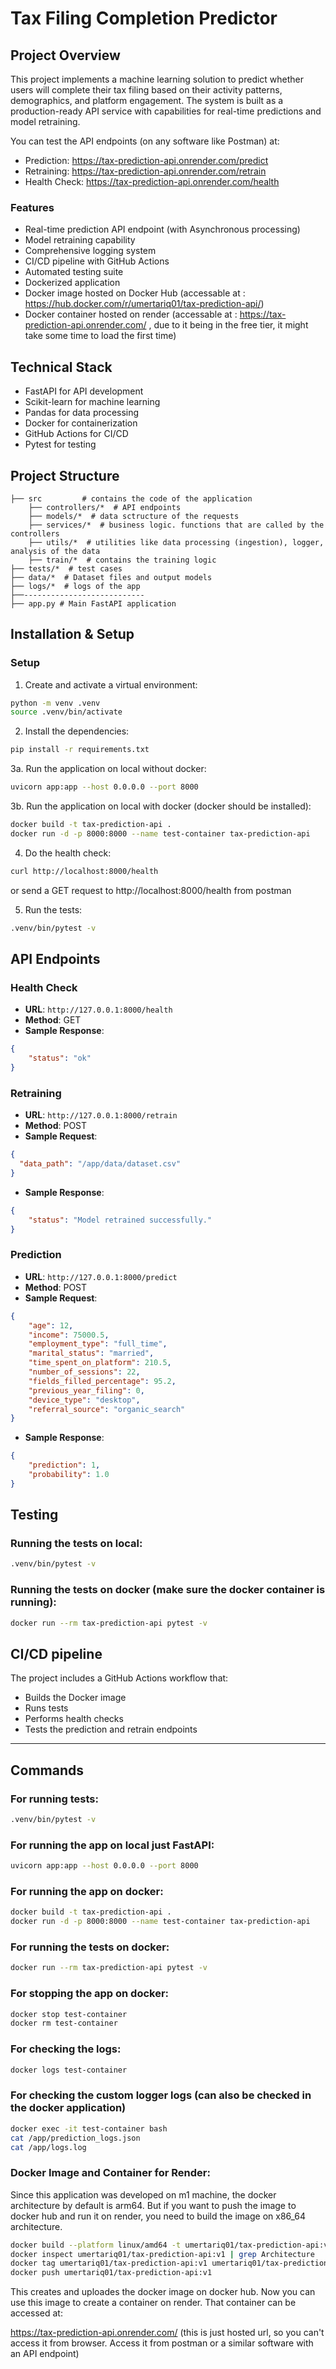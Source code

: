 # Tax Filing Completion Predictor


## Project Overview
This project implements a machine learning solution to predict whether users will complete their tax filing based on their activity patterns, demographics, and platform engagement. The system is built as a production-ready API service with capabilities for real-time predictions and model retraining.

You can test the API endpoints (on any software like Postman) at:
- Prediction: https://tax-prediction-api.onrender.com/predict
- Retraining: https://tax-prediction-api.onrender.com/retrain
- Health Check: https://tax-prediction-api.onrender.com/health

### Features
- Real-time prediction API endpoint (with Asynchronous processing)
- Model retraining capability
- Comprehensive logging system
- CI/CD pipeline with GitHub Actions
- Automated testing suite
- Dockerized application
- Docker image hosted on Docker Hub (accessable at : https://hub.docker.com/r/umertariq01/tax-prediction-api/)
- Docker container hosted on render (accessable at : https://tax-prediction-api.onrender.com/ , due to it being in the free tier, it might take some time to load the first time)

## Technical Stack
- FastAPI for API development
- Scikit-learn for machine learning
- Pandas for data processing
- Docker for containerization
- GitHub Actions for CI/CD
- Pytest for testing

## Project Structure
```
├── src         # contains the code of the application
    ├── controllers/*  # API endpoints
    ├── models/*  # data sctructure of the requests
    ├── services/*  # business logic. functions that are called by the controllers
    ├── utils/*  # utilities like data processing (ingestion), logger, analysis of the data
    ├── train/*  # contains the training logic
├── tests/*  # test cases    
├── data/*  # Dataset files and output models
├── logs/*  # logs of the app
├──--------------------------- 
├── app.py # Main FastAPI application
```

## Installation & Setup

### Setup
1. Create and activate a virtual environment:
```bash
python -m venv .venv
source .venv/bin/activate
```

2. Install the dependencies:
```bash
pip install -r requirements.txt
```

3a. Run the application on local without docker:
```bash
uvicorn app:app --host 0.0.0.0 --port 8000
```

3b. Run the application on local with docker (docker should be installed):
```bash
docker build -t tax-prediction-api .
docker run -d -p 8000:8000 --name test-container tax-prediction-api
```

4. Do the health check:
```bash
curl http://localhost:8000/health
```
or send a GET request to http://localhost:8000/health from postman


5. Run the tests:
```bash
.venv/bin/pytest -v
```


## API Endpoints

### Health Check
- **URL**: `http://127.0.0.1:8000/health`
- **Method**: GET
- **Sample Response**:
```json
{
    "status": "ok"
}
```


### Retraining
- **URL**: `http://127.0.0.1:8000/retrain`
- **Method**: POST
- **Sample Request**:
```json
{
  "data_path": "/app/data/dataset.csv"
}
```
- **Sample Response**:
```json
{
    "status": "Model retrained successfully."
}
```


### Prediction
- **URL**: `http://127.0.0.1:8000/predict`
- **Method**: POST
- **Sample Request**:
```json
{
    "age": 12,
    "income": 75000.5,
    "employment_type": "full_time",
    "marital_status": "married",
    "time_spent_on_platform": 210.5,
    "number_of_sessions": 22,
    "fields_filled_percentage": 95.2,
    "previous_year_filing": 0,
    "device_type": "desktop",
    "referral_source": "organic_search"
}
```
- **Sample Response**:
```json
{
    "prediction": 1,
    "probability": 1.0
}
```


## Testing

### Running the tests on local:
```bash
.venv/bin/pytest -v
```

### Running the tests on docker (make sure the docker container is running):
```bash
docker run --rm tax-prediction-api pytest -v
```


## CI/CD pipeline
The project includes a GitHub Actions workflow that:
- Builds the Docker image
- Runs tests
- Performs health checks
- Tests the prediction and retrain endpoints







----------------------------------------------------------------
## Commands

### For running tests:
```bash
.venv/bin/pytest -v
```

### For running the app on local just FastAPI:
```bash
uvicorn app:app --host 0.0.0.0 --port 8000
```

### For running the app on docker:
```bash
docker build -t tax-prediction-api .
docker run -d -p 8000:8000 --name test-container tax-prediction-api
```
### For running the tests on docker:
```bash
docker run --rm tax-prediction-api pytest -v
```

### For stopping the app on docker:
```bash
docker stop test-container
docker rm test-container
```

### For checking the logs:
```bash
docker logs test-container
```

### For checking the custom logger logs (can also be checked in the docker application)
```bash
docker exec -it test-container bash
cat /app/prediction_logs.json
cat /app/logs.log
```


### Docker Image and Container for Render:
Since this application was developed on m1 machine, the docker architecture by default is arm64. 
But if you want to push the image to docker hub and run it on render, you need to build the image on x86_64 architecture.
```bash
docker build --platform linux/amd64 -t umertariq01/tax-prediction-api:v1 .
docker inspect umertariq01/tax-prediction-api:v1 | grep Architecture
docker tag umertariq01/tax-prediction-api:v1 umertariq01/tax-prediction-api:v1
docker push umertariq01/tax-prediction-api:v1
```
This creates and uploades the docker image on docker hub. 
Now you can use this image to create a container on render.
That container can be accessed at: 

https://tax-prediction-api.onrender.com/ 
(this is just hosted url, so you can't access it from browser. Access it from postman or a similar software with an API endpoint)